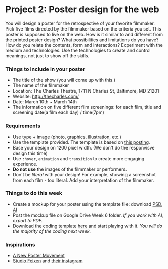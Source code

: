 # Project 2: Poster design for the web
You will design a poster for the retrospective of your favorite filmmaker. Pick five films directed by the filmmaker based on the criteria you set. This poster is supposed to live on the web. How is it similar to and different from the printed poster design? What possibilities and limitations do you have? How do you relate the contents, form and interactions? Experiment with the medium and technologies. Use the technologies to create and control meanings, not just to show off the skills.

### Things to include in your poster
- The title of the show (you will come up with this.)
- The name of the filmmaker
- Location: The Charles Theatre, 1711 N Charles St, Baltimore, MD 21201
- Website: http://thecharles.com/
- Date: March 10th ~ March 14th
- The information on five different film screenings: for each film, title and screening date(a film each day) / time(7pm)

### Requirements
- Use type + image (photo, graphics, illustration, etc.)
- Use the template provided. The template is based on [this posting](http://j4n.co/blog/Creating-your-own-css-grid-system).
- Base your design on 1200 pixel width. (We don't do the responvisve design this time)
- Use `:hover`, `animation` and `transition` to create more engaging experience.
- **Do not use** the images of the filmmaker or performers.
- Don't be *literal* with your design! For example, showing a screenshot from each film - too literal. Add your interpretation of the filmmaker.

### Things to do this week
- Create a mockup for your poster using the template file: download [PSD](../files/web-poster-mockup-template.psd), [AI](../files/web-poster-mockup-template.ai)
- Post the mockup file on Google Drive Week 6 folder. *If you work with AI, export to PDF.*
- Download the coding template [here](../files/web-poster-code-template.zip) and start playing with it. *You will do the majority of the coding next week.*

### Inspirations
- [A New Poster Movement](https://eyeondesign.aiga.org/a-new-poster-movement/)
- [Studio Feixen](http://www.studiofeixen.ch) and [their instagram](https://www.instagram.com/studiofeixen/)
